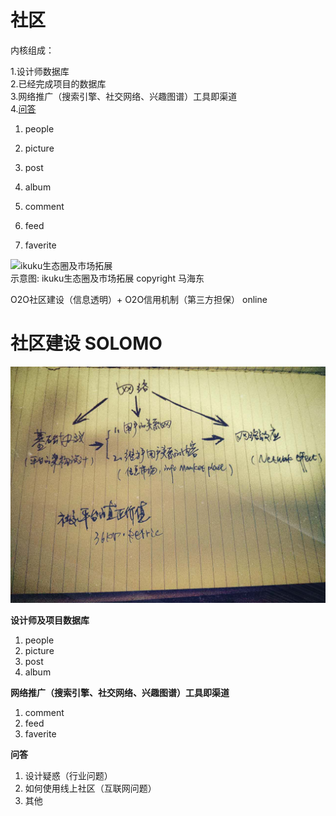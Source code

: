 # 社区

内核组成：

1.设计师数据库   
2.已经完成项目的数据库   
3.网络推广（搜索引擎、社交网络、兴趣图谱）工具即渠道  
4.[问答](qa.md)


1. people
1. picture
1. post
1. album



1. comment
2. feed
3. faverite


![ikuku生态圈及市场拓展](../images/social_network/eco.jpg)  
示意图: ikuku生态圈及市场拓展 copyright 马海东 


O2O社区建设（信息透明）+ O2O信用机制（第三方担保） online  
 

# 社区建设  SOLOMO

![ikuku网络效应](../images/social_network/neteffect.jpg)  


**设计师及项目数据库**  

1. people
1. picture
1. post
1. album

 
   
**网络推广（搜索引擎、社交网络、兴趣图谱）工具即渠道**    


1. comment
2. feed
3. faverite  


**问答**  

1. 设计疑惑（行业问题）  
2. 如何使用线上社区（互联网问题）  
3. 其他  
 





